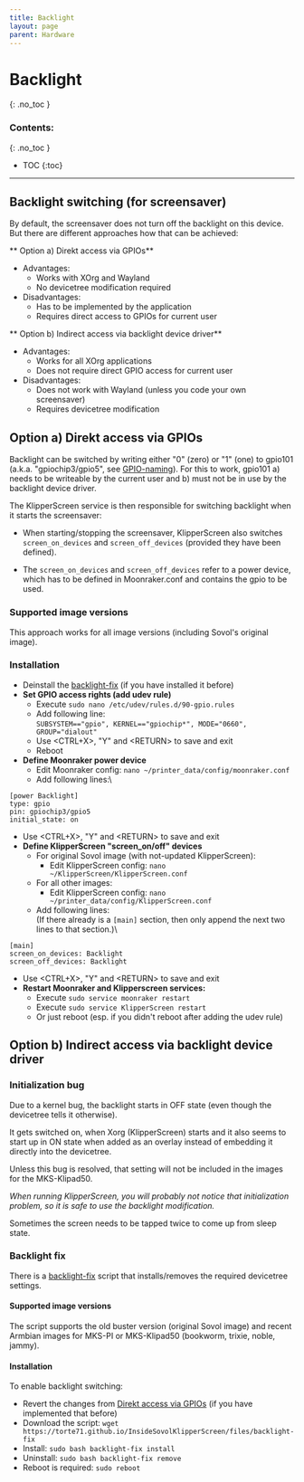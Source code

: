 ```yaml
---
title: Backlight
layout: page
parent: Hardware
---
```

# Backlight
{: .no_toc }
### Contents:
{: .no_toc }
- TOC
{:toc}
----

## Backlight switching (for screensaver)

By default, the screensaver does not turn off the backlight on this device.
But there are different approaches how that can be achieved:

** Option a) Direkt access via GPIOs**
- Advantages:
  - Works with XOrg and Wayland
  - No devicetree modification required
- Disadvantages:
  - Has to be implemented by the application
  - Requires direct access to GPIOs for current user

** Option b) Indirect access via backlight device driver**
- Advantages:
  - Works for all XOrg applications
  - Does not require direct GPIO access for current user
- Disadvantages:
  - Does not work with Wayland (unless you code your own screensaver)
  - Requires devicetree modification

## Option a) Direkt access via GPIOs

Backlight can be switched by writing either "0" (zero) or "1" (one) to gpio101 (a.k.a. "gpiochip3/gpio5", see [GPIO-naming](gpio_naming.html)). For this to work, gpio101 a) needs to be writeable by the current user and b) must not be in use by the backlight device driver.

The KlipperScreen service is then responsible for switching backlight when it starts the screensaver:

- When starting/stopping the screensaver, KlipperScreen also switches `screen_on_devices` and `screen_off_devices` (provided they have been defined).

- The `screen_on_devices` and `screen_off_devices` refer to a power device, which has to be defined in Moonraker.conf and contains the gpio to be used.

### Supported image versions

This approach works for all image versions (including Sovol's original image).

### Installation

- Deinstall the [backlight-fix](#backlight-fix) (if you have installed it before)
- **Set GPIO access rights (add udev rule)**
  - Execute `sudo nano /etc/udev/rules.d/90-gpio.rules`
  - Add following line:\
    `SUBSYSTEM=="gpio", KERNEL=="gpiochip*", MODE="0660", GROUP="dialout"`
  - Use \<CTRL+X\>, "Y" and \<RETURN\> to save and exit
  - Reboot
- **Define Moonraker power device**
  - Edit Moonraker config: `nano ~/printer_data/config/moonraker.conf`
  - Add following lines:\
```
[power Backlight]
type: gpio
pin: gpiochip3/gpio5
initial_state: on
```
  - Use \<CTRL+X\>, "Y" and \<RETURN\> to save and exit
- **Define KlipperScreen "screen_on/off" devices**
  - For original Sovol image (with not-updated KlipperScreen):
    - Edit KlipperScreen config: `nano ~/KlipperScreen/KlipperScreen.conf`
  - For all other images:
    - Edit KlipperScreen config: `nano ~/printer_data/config/KlipperScreen.conf`
  - Add following lines:\
    (If there already is a `[main]` section, then only append the next two lines to that section.)\
```
[main]
screen_on_devices: Backlight
screen_off_devices: Backlight
```
  - Use \<CTRL+X\>, "Y" and \<RETURN\> to save and exit
- **Restart Moonraker and Klipperscreen services:**
  - Execute `sudo service moonraker restart`
  - Execute `sudo service KlipperScreen restart`
  - Or just reboot (esp. if you didn't reboot after adding the udev rule)

## Option b) Indirect access via backlight device driver

### Initialization bug

Due to a kernel bug, the backlight starts in OFF state (even though the devicetree tells it otherwise).

It gets switched on, when Xorg (KlipperScreen) starts and it also seems to start up in ON state when added as an overlay instead of embedding it directly into the devicetree.

Unless this bug is resolved, that setting will not be included in the images for the MKS-Klipad50.

*When running KlipperScreen, you will probably not notice that initialization problem, so it is safe to use the backlight modification.*

Sometimes the screen needs to be tapped twice to come up from sleep state.

### Backlight fix

There is a [backlight-fix](files/backlight-fix) script that installs/removes the required devicetree settings.

#### Supported image versions

The script supports the old buster version (original Sovol image)
and recent Armbian images for MKS-PI or MKS-Klipad50 (bookworm, trixie, noble, jammy).

#### Installation

To enable backlight switching:
- Revert the changes from [Direkt access via GPIOs](#a-direkt-access-via-gpios) (if you have implemented that before)
- Download the script: `wget https://torte71.github.io/InsideSovolKlipperScreen/files/backlight-fix`
- Install: `sudo bash backlight-fix install`
- Uninstall:  `sudo bash backlight-fix remove`
- Reboot is required: `sudo reboot`

